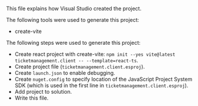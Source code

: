 This file explains how Visual Studio created the project.

The following tools were used to generate this project:
- create-vite

The following steps were used to generate this project:
- Create react project with create-vite: `npm init --yes vite@latest ticketmanagement.client -- --template=react-ts`.
- Create project file (`ticketmanagement.client.esproj`).
- Create `launch.json` to enable debugging.
- Create `nuget.config` to specify location of the JavaScript Project System SDK (which is used in the first line in `ticketmanagement.client.esproj`).
- Add project to solution.
- Write this file.
